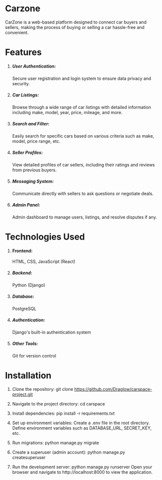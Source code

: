 <h1>Carzone</h1>
    CarZone is a web-based platform designed to connect car buyers and sellers, 
    making the process of buying or selling a car hassle-free and convenient.

<h1>Features</h1>

 1. <h5>User Authentication:</h5> Secure user registration and login system to ensure data privacy and security.
 2. <h5>Car Listings:</h5> Browse through a wide range of car listings with detailed information including make, model, year, price, mileage, and more.
 3. <h5>Search and Filter:</h5> Easily search for specific cars based on various criteria such as make, model, price range, etc.
 4. <h5>Seller Profiles:</h5> View detailed profiles of car sellers, including their ratings and reviews from previous buyers.
 5. <h5>Messaging System:</h5> Communicate directly with sellers to ask questions or negotiate deals.
 6. <h5>Admin Panel:</h5> Admin dashboard to manage users, listings, and resolve disputes if any.

<h1>Technologies Used</h1>

 1. <h4>Frontend:</h4> HTML, CSS, JavaScript (React)
 2. <h5>Backend:</h5> Python (Django)
 3. <h5>Database:</h5> PostgreSQL
 4. <h5>Authentication:</h5> Django's built-in authentication system
 5. <h5>Other Tools:</h5> Git for version control

<h1>Installation</h1>

1. Clone the repository:
 git clone https://github.com/Draglow/carspace-project.git
 
2. Navigate to the project directory:
 cd carspace

3. Install dependencies:
 pip install -r requirements.txt
 
4. Set up environment variables:
  Create a .env file in the root directory.
  Define environment variables such as DATABASE_URL, SECRET_KEY, etc.

6. Run migrations:
  python manage.py migrate
  
7. Create a superuser (admin account):
 python manage.py createsuperuser

8. Run the development server:
  python manage.py runserver
  Open your browser and navigate to http://localhost:8000 to view the application.
